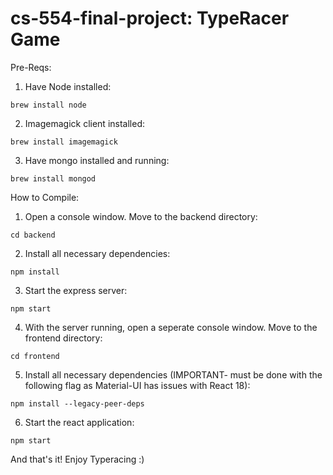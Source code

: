# cs-554-final-project: TypeRacer Game

  Pre-Reqs:
    
  1) Have Node installed: 
  
    brew install node
  
  2) Imagemagick client installed:
    
    brew install imagemagick
    
  3) Have mongo installed and running:
  
    brew install mongod
    
  How to Compile:
  
  1) Open a console window. Move to the backend directory:
    
    cd backend
    
  2) Install all necessary dependencies:
    
    npm install
    
  3) Start the express server:
    
    npm start
    
  4) With the server running, open a seperate console window. Move to the frontend directory:
  
    cd frontend
    
  5) Install all necessary dependencies (IMPORTANT- must be done with the following flag as Material-UI has issues with React 18):
  
    npm install --legacy-peer-deps
    
  6) Start the react application:
  
    npm start
    
  And that's it! Enjoy Typeracing :)
